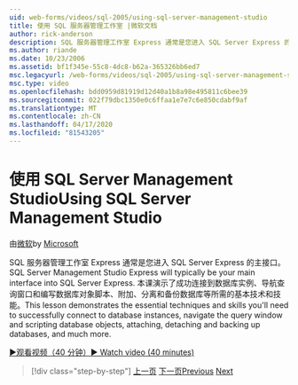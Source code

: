 ```yaml
---
uid: web-forms/videos/sql-2005/using-sql-server-management-studio
title: 使用 SQL 服务器管理工作室 |微软文档
author: rick-anderson
description: SQL 服务器管理工作室 Express 通常是您进入 SQL Server Express 的主接口。 本课展示了基本技术和滑雪...
ms.author: riande
ms.date: 10/23/2006
ms.assetid: bf1f345e-55c8-4dc8-b62a-365326bb6ed7
msc.legacyurl: /web-forms/videos/sql-2005/using-sql-server-management-studio
msc.type: video
ms.openlocfilehash: bdd0959d81919d12d40a1b8a98e495811c6bee39
ms.sourcegitcommit: 022f79dbc1350e0c6ffaa1e7e7c6e850cdabf9af
ms.translationtype: MT
ms.contentlocale: zh-CN
ms.lasthandoff: 04/17/2020
ms.locfileid: "81543205"
---
```

# <a name="using-sql-server-management-studio"></a><span data-ttu-id="cb071-104">使用 SQL Server Management Studio</span><span class="sxs-lookup"><span data-stu-id="cb071-104">Using SQL Server Management Studio</span></span>

<span data-ttu-id="cb071-105">由[微软](https://github.com/microsoft)</span><span class="sxs-lookup"><span data-stu-id="cb071-105">by [Microsoft](https://github.com/microsoft)</span></span>

<span data-ttu-id="cb071-106">SQL 服务器管理工作室 Express 通常是您进入 SQL Server Express 的主接口。</span><span class="sxs-lookup"><span data-stu-id="cb071-106">SQL Server Management Studio Express will typically be your main interface into SQL Server Express.</span></span> <span data-ttu-id="cb071-107">本课演示了成功连接到数据库实例、导航查询窗口和编写数据库对象脚本、附加、分离和备份数据库等所需的基本技术和技能。</span><span class="sxs-lookup"><span data-stu-id="cb071-107">This lesson demonstrates the essential techniques and skills you'll need to successfully connect to database instances, navigate the query window and scripting database objects, attaching, detaching and backing up databases, and much more.</span></span>

[<span data-ttu-id="cb071-108">&#9654;观看视频（40 分钟）</span><span class="sxs-lookup"><span data-stu-id="cb071-108">&#9654; Watch video (40 minutes)</span></span>](https://channel9.msdn.com/Blogs/ASP-NET-Site-Videos/using-sql-server-management-studio)

> [!div class="step-by-step"]
> <span data-ttu-id="cb071-109">[上一页](connecting-your-web-application-to-sql-server-2005-express-edition.md)
> [下一页](getting-started-with-reporting-services.md)</span><span class="sxs-lookup"><span data-stu-id="cb071-109">[Previous](connecting-your-web-application-to-sql-server-2005-express-edition.md)
[Next](getting-started-with-reporting-services.md)</span></span>
